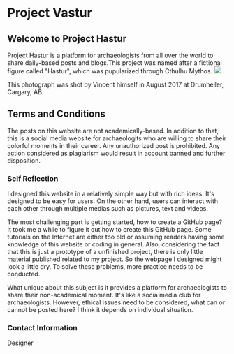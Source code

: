 <h1>Project Vastur</h1>

## Welcome to Project Hastur

Project Hastur is a platform for archaeologists from all over the world to share daily-based posts and blogs.This project was named after a fictional figure called "Hastur", which was pupularized through Cthulhu Mythos.
<img src="https://scontent-sea1-1.xx.fbcdn.net/v/t31.0-8/22181308_1960332467558369_5623544911499627203_o.jpg?oh=a9332fe4cde804ec3e6d1d231697e4c1&oe=5A7C65BA"/>
<p>This photograph was shot by Vincent himself in August 2017 at Drumheller, Cargary, AB. 

<h2>Terms and Conditions</h2>
<p>The posts on this website are not academically-based. In addition to that, this is a social media website for archaeologits who are willing to share their colorful moments in their career. Any unauthorized post is prohibited. Any action considered as plagiarism would result in account banned and further disposition.</p>

<h3>Self Reflection</h3>

<p>I designed this website in a relatively simple way but with rich ideas. It's designed to be easy for users. On the other hand, users can interact with each other through multiple medias such as pictures, text and videos.</p> 

<p>The most challenging part is getting started, how to create a GitHub page? It took me a while to figure it out how to create this GitHub page. Some tutorials on the Internet are either too old or assuming readers having some knowledge of this website or coding in general. Also, considering the fact that this is just a prototype of a unfinished project, there is only little material published related to my project. So the webpage I designed might look a little dry. To solve these problems, more practice needs to be conducted.</p>

<p>What unique about this subject is it provides a platform for archaeologists to share their non-academical moment. It's like a socia media club for archaeologists. However, ethical issues need to be considered, what can or cannot be posted here? I think it depends on individual situation.</p>

### Contact Information
<p>Designer <a href="https://www.instagram.com/vincent.ran/?hl=en"Instagram</a></p>
